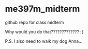 # me397m_midterm
github repo for class midterm

Why would you do that????????????? :(

P.S. I also need to walk my dog Anna...